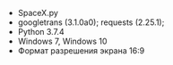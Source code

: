 - SpaceX.py
- googletrans (3.1.0a0); requests (2.25.1); 
- Python 3.7.4
- Windows 7, Windows 10
- Формат разрешения экрана 16:9
